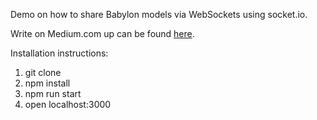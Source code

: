 Demo on how to share Babylon models via WebSockets using socket.io.

Write on Medium.com up can be found [here](https://medium.com/p/a54f401c7f69/).

Installation instructions:

1. git clone
2. npm install
3. npm run start
4. open localhost:3000

